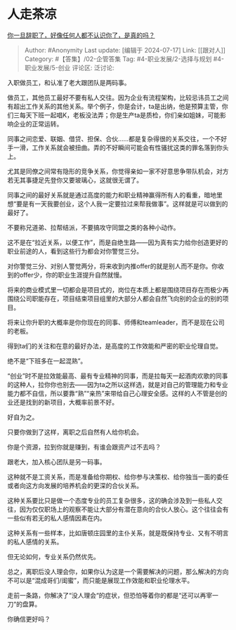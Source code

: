 # 人走茶凉
[你一旦辞职了，好像任何人都不认识你了，是真的吗？](https://www.zhihu.com/question/403359939/answer/1451531588)

> Author: #Anonymity
> Last update: [编辑于 2024-07-17]
> Link: [[跟对人]]
> Category: #【答集】/02-企管答集
> Tag: #4-职业发展/2-选择与规划 #4-职业发展/5-创业
> 评论区:
> 泛讨论:

入职做员工，和认准了老大跟团队是两码事。

做员工，其他员工最好不要有私人交往。因为企业有流程架构，比较忌讳员工之间有超出工作关系的其他关系。举个例子，你是会计，ta是出纳，他是预算主管，你们三每天下班一起唱K，老板没法弄；你是生产ta是质检，你们亲如姐妹，可能影响企业的正常运转。

同事之间恋爱、联姻、借贷、担保、合伙……都是复杂得很的关系交往，一个不好手一滑，工作关系就会被扭曲。弄的不好瞬间可能会有性骚扰这类的罪名落到你头上。

尤其是同僚之间常有隐形的竞争关系，你觉得亲如一家不好意思争带队机会，对方若无其事捷足先登你又要玻璃心，这就很无谓了。

同事之间的最好关系就是通过高度的能力和职业精神赢得所有人的看重，暗地里想“要是有一天我要创业，这个人我一定要拉过来帮我做事”。这样就是可以做到的最好了。

不要称兄道弟、拉帮结派，不要搞攻守同盟之类的各种小动作。

这不是在“拉近关系，以便工作”，而是自绝生路——因为真有实力给你创造更好的职业前途的人，看到这些行为都会对你警觉三分。

对你警觉三分、对别人警觉两分，将来收到内推offer的就是别人而不是你。你收到的offer少，你的职业生涯提升自然就慢。

将来的商业模式里一切都会是项目式的，岗位在本质上都是围绕项目存在而极少再围绕公司职能存在，项目结束项目组里的大部分人都会自然飞向别的企业的别的项目。

将来让你升职的大概率是你你现在的同事、师傅和teamleader，而不是现在公司的老板。

得到ta们的关注和在意的最好办法，是高度的工作效能和严密的职业伦理自觉。

绝不是“下班多在一起混熟”。

“创业”时不是拉效能最高、最有专业精神的同事，而是拉每天一起酒肉欢歌的同事的这种人，拉你你也别去——因为ta之所以这样选，就是对自己的管理能力和专业能力都不自信，所以要靠“熟”“亲热”来带给自己心理安全感。这样的人不管是创的业还是找到的新项目，大概率前景不好。

好自为之。

只要你做到了这样，离职之后自然有人给你机会。

你是个资源，拉到你就是赚到，有谁会跟资产过不去吗？

跟老大，加入核心团队是另一码事。

这种就不是工资关系，而是准备给你期权、给你参与决策权、给你独当一面的委任或者向这方向发展的培养机会的更深的合伙关系。

这种关系要比只是做一个态度专业的员工复杂很多，这的确会涉及到一些私人交往，因为仅仅职场上的观察不能让大部分有潜在意向的合伙人放心。这个往往会有一些似有若无的私人感情因素在内。

这种关系有一些样本，比如唐顿庄园里的主仆关系，就是既保持专业、又有不明言的私人感情的关系。

但无论如何，专业关系仍然优先。

总之，离职后没人理会你，如果你认为这是一个需要解决的问题，那么解决的方向不可以是“混成哥们/闺蜜”，而只能是展现工作效能和职业伦理水平。

走前一条路，你解决了“没人理会“的症状，但恐怕等着你的都是“还可以再宰一刀“的盘算。

你确信更好吗？